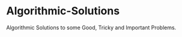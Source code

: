Algorithmic-Solutions
=====================

Algorithmic Solutions to some Good, Tricky and Important Problems.
